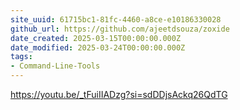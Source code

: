 ```yaml
---
site_uuid: 61715bc1-81fc-4460-a8ce-e10186330028
github_url: https://github.com/ajeetdsouza/zoxide
date_created: 2025-03-15T00:00:00.000Z
date_modified: 2025-03-24T00:00:00.000Z
tags:
- Command-Line-Tools
---
```







https://youtu.be/_tFuiIIADzg?si=sdDDjsAckq26QdTG